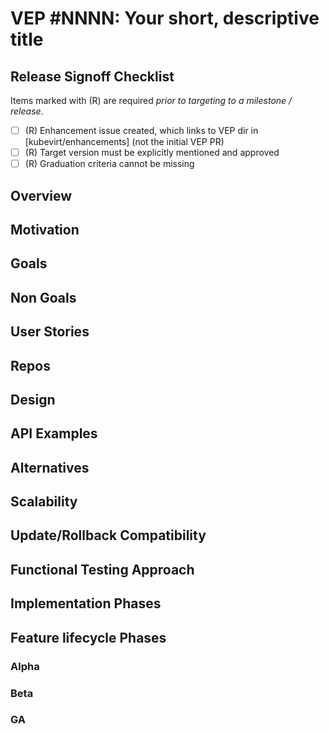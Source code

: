 # VEP #NNNN: Your short, descriptive title

## Release Signoff Checklist

Items marked with (R) are required *prior to targeting to a milestone / release*.

- [ ] (R) Enhancement issue created, which links to VEP dir in [kubevirt/enhancements] (not the initial VEP PR)
- [ ] (R) Target version must be explicitly mentioned and approved
- [ ] (R) Graduation criteria cannot be missing

## Overview

<!--
Provide a brief overview of the topic)
-->

## Motivation

<!--
Why this enhancement is important
-->

## Goals

<!--
The desired outcome
-->

## Non Goals

<!--
Why this enhancement is important Limitations to the scope of the design
<!--

## Definition of Users

<!--
Who is this feature set intended for
-->

## User Stories

<!--
List of user stories this design aims to solve
-->

## Repos

<!--
List of repose this design impacts
-->

## Design

<!--
This should be brief and concise. We want just enough to get the point across
-->

## API Examples

<!--
Tangible API examples used for discussion
-->

## Alternatives

<!--
Outline any alternative designs that have been considered)
-->

## Scalability

<!--
Overview of how the design scales)
-->

## Update/Rollback Compatibility

<!--
Does this impact update compatibility and how?)
-->

## Functional Testing Approach

<!--
An overview on the approaches used to functional test this design)
-->

## Implementation Phases

<!--
How/if this design will get broken up into multiple phases)
-->

## Feature lifecycle Phases

<!--
How and when will the feature progress through the Alpha, Beta and GA lifecycle phases

Refer to https://github.com/kubevirt/community/blob/main/design-proposals/feature-lifecycle.md#releases for more details
-->

### Alpha

### Beta

### GA
